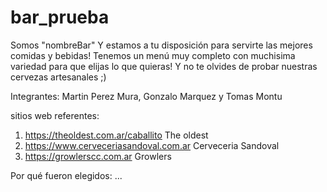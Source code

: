 # bar_prueba
Somos "nombreBar" 
Y estamos a tu disposición para servirte las mejores
comidas y bebidas!
Tenemos un menú muy completo con muchisima variedad para que
elijas lo que quieras!
Y no te olvides de probar nuestras cervezas artesanales ;)

Integrantes: Martin Perez Mura, Gonzalo Marquez y Tomas Montu


sitios web referentes:
1) https://theoldest.com.ar/caballito The oldest
2) https://www.cerveceriasandoval.com.ar Cerveceria Sandoval
3) https://growlerscc.com.ar Growlers

Por qué fueron elegidos:
...
